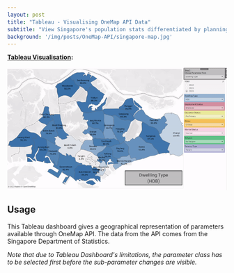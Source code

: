 ```yaml
---
layout: post
title: "Tableau - Visualising OneMap API Data"
subtitle: "View Singapore's population stats differentiated by planning area."
background: '/img/posts/OneMap-API/singapore-map.jpg'
---
```



[__Tableau Visualisation__](https://public.tableau.com/app/profile/ziming.lin/viz/SingaporeStatsfromOneMapAPI/Dashboard1)__:__

![screenshot](https://raw.githubusercontent.com/Ziming-Lin/OneMap-API/main/OneMap.gif)

## Usage

This Tableau dashboard gives a geographical representation of parameters available through OneMap API. The data from the API comes from the Singapore Department of Statistics.

_Note that due to Tableau Dashboard's limitations, the parameter class has to be selected first before the sub-parameter changes are visible._


